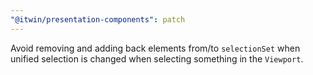 ```yaml
---
"@itwin/presentation-components": patch
---
```


Avoid removing and adding back elements from/to `selectionSet` when unified selection is changed when selecting something in the `Viewport`.

